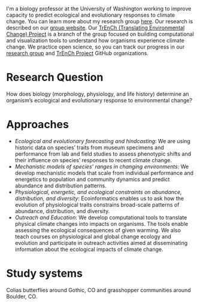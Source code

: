 I'm a biology professor at the University of Washington working to improve capacity to predict ecological and evolutionary responses to climate change. You can learn more about my research group [here](https://github.com/HuckleyLab/how_we_work). Our research is described on our [group website](http://faculty.washington.edu/lbuckley/). Our [TrEnCh (Translating Environmental Change) Project](https://www.trenchproject.com/) is a branch of the group focused on building computational and visualization tools to understand how organisms experience climate change. We practice open science, so you can track our progress in our [research group](https://github.com/HuckleyLab) and [TrEnCh Project](https://github.com/trenchproject) GitHub organizations. 

# Research Question
How does biology (morphology, physiology, and life history) determine an organism’s ecological and evolutionary response to environmental change?

# Approaches
* *Ecological and evolutionary forecasting and hindcasting*: We are using historic data on species’ traits from museum specimens and performance from lab and field studies to assess phenotypic shifts and their influence on species’ responses to recent climate change.
* *Mechanistic models of species’ ranges in changing environments*: We develop mechanistic models that scale from individual performance and energetics to population and community dynamics and predict abundance and distribution patterns.
* *Physiological, energetic, and ecological constraints on abundance, distribution, and diversity*: Ecoinformatics enables us to ask how the evolution of physiological traits constrains broad-scale patterns of abundance, distribution, and diversity.
* *Outreach and Education*: We develop computational tools to translate physical climate changes into impacts on organisms. The tools enable assessing the ecological consequences of given warming. We also teach courses on physiological and global change ecology and evolution and participate in outreach activities aimed at disseminating information about the ecological impacts of climate change.

# Study systems
Colias butterflies around Gothic, CO and grasshopper communities around Boulder, CO.
